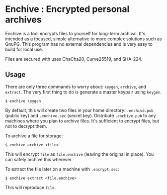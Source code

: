 # Enchive : Encrypted personal archives

Enchive is a tool encrypts files to yourself for long-term archival.
It's intended as a focused, simple alternative to more complex
solutions such as GnuPG. This program has no external dependencies and
is very easy to build for local use.

Files are secured with uses ChaCha20, Curve25519, and SHA-224.

## Usage

There are only three commands to worry about: `keygen`, `archive`, and
`extract`. The very first thing to do is generate a master keypair
using `keygen`.

    $ enchive keygen

By default, this will create two files in your home directory:
`.enchive.pub` (public key) and `.enchive.sec` (secret key).
Distribute `.enchive.pub` to any machines where you plan to archive
files. It's sufficient to encrypt files, but not to decrypt them.

To archive a file for storage:

    $ enchive archive <file>

This will encrypt `file` as `file.enchive` (leaving the original in
place). You can safely archive this wherever.

To extract the file later on a machine with `.encrypt.sec`:

    $ enchive extract <file.enchive>

This will reproduce `file`.
